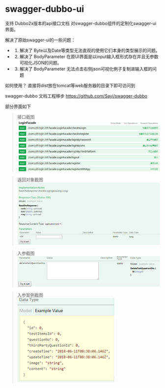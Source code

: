# swagger-dubbo-ui

支持 Dubbo2x版本的api接口文档
对swagger-dubbo组件的定制化swagger-ui界面。

解决了原始swagger-ui的一些问题：
  - 1. 解决了  Byte以及Date等类型无法直观的使用它们本身的类型展示的问题。
  - 2. 解决了  BodyParameter 在原UI界面是以input输入框形式存在并且无参数可视化JSON的问题。
  - 3. 解决了  BodyParameter 无法点击右侧json可视化例子复制进输入框的问题
  
如何使用？
直接将dist放在tomcat等web服务器的目录下即可访问到

swagger-dubbo 文档工程移步 https://github.com/Sayi/swagger-dubbo

部分界面如下
>接口截图
![Alt text](https://github.com/JKTerrific/swagger-dubbo-ui/blob/master/screenpic/picP1.jpg)


>返回对象截图
![Alt text](https://github.com/JKTerrific/swagger-dubbo-ui/blob/master/screenpic/picP2.png)


>入参截图
![Alt text](https://github.com/JKTerrific/swagger-dubbo-ui/blob/master/screenpic/picP3.png)


>入参案例截图<br>
![Alt text](https://github.com/JKTerrific/swagger-dubbo-ui/blob/master/screenpic/picP4.png)
